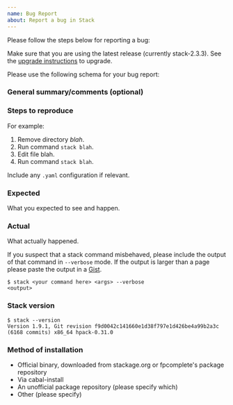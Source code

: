 ```yaml
---
name: Bug Report
about: Report a bug in Stack
---
```


Please follow the steps below for reporting a bug:

Make sure that you are using the latest release (currently stack-2.3.3).
See the [upgrade instructions](http://docs.haskellstack.org/en/stable/install_and_upgrade/#upgrade) to upgrade.

Please use the following schema for your bug report:

### General summary/comments (optional)

### Steps to reproduce

For example:

1. Remove directory *blah*.
2. Run command `stack blah`.
3. Edit file blah.
4. Run command `stack blah`.

Include any `.yaml` configuration if relevant.

### Expected

What you expected to see and happen.

### Actual

What actually happened.

If you suspect that a stack command misbehaved, please include the output of that command in `--verbose` mode.
If the output is larger than a page please paste the output in a [Gist](https://gist.github.com/).

```
$ stack <your command here> <args> --verbose
<output>
```

### Stack version

```
$ stack --version
Version 1.9.1, Git revision f9d0042c141660e1d38f797e1d426be4a99b2a3c (6168 commits) x86_64 hpack-0.31.0
```

### Method of installation

* Official binary, downloaded from stackage.org or fpcomplete's package repository
* Via cabal-install
* An unofficial package repository (please specify which)
* Other (please specify)
